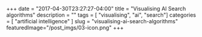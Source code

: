 +++
date        = "2017-04-30T23:27:27-04:00"
title       = "Visualising AI Search algorithms"
description = ""
tags        = [ "visualising", "ai", "search"]
categories  = [ "artificial intelligence" ]
slug        = "visualising-ai-search-algorithms"
featuredImage="/post_imgs/03-icon.png"
+++
